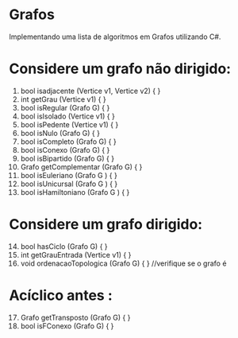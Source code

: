 # Grafos
 Implementando uma lista de algoritmos em Grafos utilizando C#.
 
# Considere um grafo não dirigido:
 
1. bool isadjacente (Vertice v1, Vertice v2) { }
2. int getGrau (Vertice v1) { }
3. bool isRegular (Grafo G) { }
4. bool isIsolado (Vertice v1) { }
5. bool isPedente (Vertice v1) { }
6. bool isNulo (Grafo G) { }
7. bool isCompleto (Grafo G) { }
8. bool isConexo (Grafo G) { }
9. bool isBipartido (Grafo G) { }
10. Grafo getComplementar (Grafo G) { }
11. bool isEuleriano (Grafo G ) { }
12. bool isUnicursal (Grafo G ) { }
13. bool isHamiltoniano (Grafo G ) { }


# Considere um grafo dirigido:

14. bool hasCiclo (Grafo G) { }
15. int getGrauEntrada (Vertice v1) { }
16. void ordenacaoTopologica (Grafo G) { } //verifique se o grafo é


# Acíclico antes :

17. Grafo getTransposto (Grafo G) { }
18. bool isFConexo (Grafo G) { }
